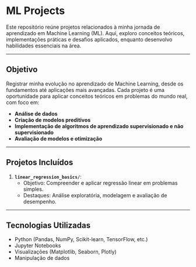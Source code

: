 # ML Projects

Este repositório reúne projetos relacionados à minha jornada de aprendizado em Machine Learning (ML). Aqui, exploro conceitos teóricos, implementações práticas e desafios aplicados, enquanto desenvolvo habilidades essenciais na área.

---

## **Objetivo**
Registrar minha evolução no aprendizado de Machine Learning, desde os fundamentos até aplicações mais avançadas. Cada projeto é uma oportunidade para aplicar conceitos teóricos em problemas do mundo real, com foco em:

- **Análise de dados**
- **Criação de modelos preditivos**
- **Implementação de algoritmos de aprendizado supervisionado e não supervisionado**
- **Avaliação de modelos e otimização**

---

## **Projetos Incluídos**
1. **`linear_regression_basics/`**: 
   - Objetivo: Compreender e aplicar regressão linear em problemas simples.
   - Destaques: Análise exploratória, modelagem e avaliação de desempenho.

---

## **Tecnologias Utilizadas**
- Python (Pandas, NumPy, Scikit-learn, TensorFlow, etc.)
- Jupyter Notebooks
- Visualizações (Matplotlib, Seaborn, Plotly)
- Manipulação de dados


